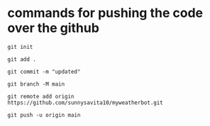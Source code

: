 # commands for pushing the code over the github

```
git init

```

```
git add .

```

```
git commit -m "updated"

```

```
git branch -M main

```

```
git remote add origin https://github.com/sunnysavita10/myweatherbot.git

```

```
git push -u origin main

```